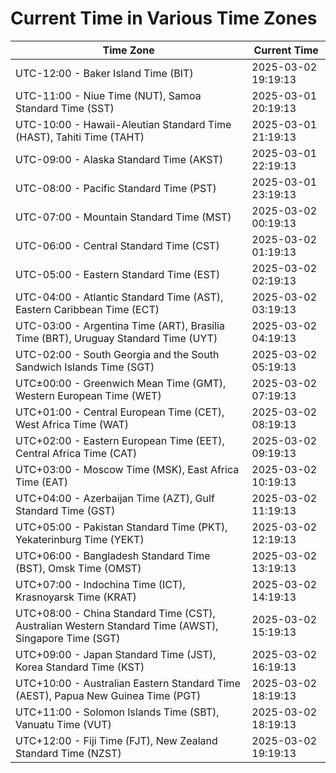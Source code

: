 # Current Time in Various Time Zones

| Time Zone | Current Time |
|-----------|--------------|
| UTC-12:00 - Baker Island Time (BIT) | 2025-03-02 19:19:13 |
| UTC-11:00 - Niue Time (NUT), Samoa Standard Time (SST) | 2025-03-01 20:19:13 |
| UTC-10:00 - Hawaii-Aleutian Standard Time (HAST), Tahiti Time (TAHT) | 2025-03-01 21:19:13 |
| UTC-09:00 - Alaska Standard Time (AKST) | 2025-03-01 22:19:13 |
| UTC-08:00 - Pacific Standard Time (PST) | 2025-03-01 23:19:13 |
| UTC-07:00 - Mountain Standard Time (MST) | 2025-03-02 00:19:13 |
| UTC-06:00 - Central Standard Time (CST) | 2025-03-02 01:19:13 |
| UTC-05:00 - Eastern Standard Time (EST) | 2025-03-02 02:19:13 |
| UTC-04:00 - Atlantic Standard Time (AST), Eastern Caribbean Time (ECT) | 2025-03-02 03:19:13 |
| UTC-03:00 - Argentina Time (ART), Brasília Time (BRT), Uruguay Standard Time (UYT) | 2025-03-02 04:19:13 |
| UTC-02:00 - South Georgia and the South Sandwich Islands Time (SGT) | 2025-03-02 05:19:13 |
| UTC±00:00 - Greenwich Mean Time (GMT), Western European Time (WET) | 2025-03-02 07:19:13 |
| UTC+01:00 - Central European Time (CET), West Africa Time (WAT) | 2025-03-02 08:19:13 |
| UTC+02:00 - Eastern European Time (EET), Central Africa Time (CAT) | 2025-03-02 09:19:13 |
| UTC+03:00 - Moscow Time (MSK), East Africa Time (EAT) | 2025-03-02 10:19:13 |
| UTC+04:00 - Azerbaijan Time (AZT), Gulf Standard Time (GST) | 2025-03-02 11:19:13 |
| UTC+05:00 - Pakistan Standard Time (PKT), Yekaterinburg Time (YEKT) | 2025-03-02 12:19:13 |
| UTC+06:00 - Bangladesh Standard Time (BST), Omsk Time (OMST) | 2025-03-02 13:19:13 |
| UTC+07:00 - Indochina Time (ICT), Krasnoyarsk Time (KRAT) | 2025-03-02 14:19:13 |
| UTC+08:00 - China Standard Time (CST), Australian Western Standard Time (AWST), Singapore Time (SGT) | 2025-03-02 15:19:13 |
| UTC+09:00 - Japan Standard Time (JST), Korea Standard Time (KST) | 2025-03-02 16:19:13 |
| UTC+10:00 - Australian Eastern Standard Time (AEST), Papua New Guinea Time (PGT) | 2025-03-02 18:19:13 |
| UTC+11:00 - Solomon Islands Time (SBT), Vanuatu Time (VUT) | 2025-03-02 18:19:13 |
| UTC+12:00 - Fiji Time (FJT), New Zealand Standard Time (NZST) | 2025-03-02 19:19:13 |
